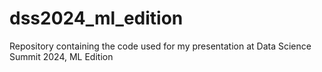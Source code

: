 # dss2024_ml_edition
Repository containing the code used for my presentation at Data Science Summit 2024, ML Edition
